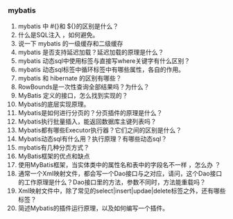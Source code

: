 ### mybatis
1. mybatis 中 #{}和 ${}的区别是什么？
2. 什么是SQL注入 ，如何避免。
3. 说一下 mybatis 的一级缓存和二级缓存
4. mybatis 是否支持延迟加载？延迟加载的原理是什么？
5. mybatis 动态sql中使用<where>标签与直接写where关键字有什么区别？
6. mybatis 动态sql标签中循环标签中有哪些属性，各自的作用。
7. mybatis 和 hibernate 的区别有哪些？
8. RowBounds是一次性查询全部结果吗？为什么？
9. MyBatis 定义的接口，怎么找到实现的？
10. Mybatis的底层实现原理。
11. Mybatis是如何进行分页的？分页插件的原理是什么？
12. Mybatis执行批量插入，能返回数据库主键列表吗？
13. Mybatis都有哪些Executor执行器？它们之间的区别是什么？
14. Mybatis动态sql有什么用？执行原理？有哪些动态sql？
15. mybatis有几种分页方式？
16. MyBatis框架的优点和缺点
17. 使用MyBatis框架，当实体类中的属性名和表中的字段名不一样 ，怎么办 ？
18. 通常一个Xml映射文件，都会写一个Dao接口与之对应，请问，这个Dao接口的工作原理是什么？Dao接口里的方法，参数不同时，方法能重载吗？
19. Xml映射文件中，除了常见的select|insert|updae|delete标签之外，还有哪些标签？
20. 简述Mybatis的插件运行原理，以及如何编写一个插件。